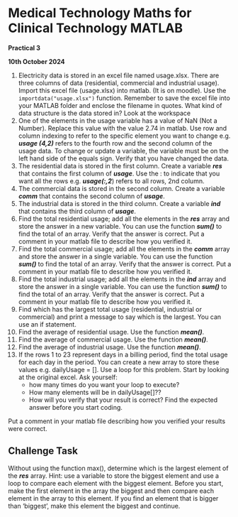 ﻿
# Medical Technology Maths for Clinical Technology MATLAB

**Practical 3**  

**10th October 2024**  

1. Electricity data is stored in an excel file named usage.xlsx. There are three columns of data (residential, commercial and industrial usage). Import this excel file (usage.xlsx) into matlab. (It is on moodle). Use the `importdata("usage.xlsx")` function. Remember to save the excel file into your MATLAB folder and enclose the filename in quotes. What kind of data structure is the data stored in? Look at the workspace
2. One of the elements in the usage variable has a value of NaN (Not a Number). Replace this value with the value 2.74 in matlab. Use row and column indexing to refer to the specific element you want to change e.g. ***usage (4,2)*** refers to the fourth row and the second column of the usage data.  To change or update a variable, the variable must be on the left hand side of the equals sign. Verify that you have changed the data.  
3. The residential data is stored in the first column. Create a variable ***res*** that contains the first column of ***usage***. Use the : to indicate that you want all the rows e.g. ***usage(:,2***) refers to all rows, 2nd  column.  
4. The commercial data is stored in the second column. Create a variable ***comm*** that contains the second column of ***usage***.
5. The industrial data is stored in the third column. Create a variable ***ind*** that contains the third column of ***usage***.
6. Find the total residential usage; add all the elements in the ***res*** array and store the answer in a new variable. You can use the function ***sum()*** to find the total of an array. Verify that the answer is correct. Put a comment in your matlab file to describe how you verified it.  
7. Find the total commercial usage; add all the elements in the ***comm*** array and store the answer in a single variable. You can use the function ***sum()*** to find the total of an array. Verify that the answer is correct. Put a comment in your matlab file to describe how you verified it.  
8. Find the total industrial usage; add all the elements in the ***ind*** array and store the answer in a single variable. You can use the function ***sum()*** to find the total of an array. Verify that the answer is correct. Put a comment in your matlab file to describe how you verified it.  
9. Find which has the largest total usage (residential, industrial or commercial) and print a message to say which is the largest. You can use an if statement.
10. Find the average of residential usage. Use the function ***mean()***.
11. Find the average of commercial usage. Use the function ***mean()***.
12. Find the average of industrial usage. Use the function ***mean()***.
13. If the rows 1 to 23 represent days in a billing period, find the total usage for each day in the period. You can create a new array to store these values e.g. dailyUsage = []. Use a loop for this problem. Start by looking at the original excel. Ask yourself:
    - how many times do you want your loop to execute?
    - How many elements will be in dailyUsage[]??  
    - How will you verify that your result is correct? Find the expected answer before you start coding.  

Put a comment in your matlab file describing how you verified your results were correct.

## Challenge Task

Without using the function max(), determine which is the largest element of the ***res*** array. Hint: use a variable to store the biggest element and use a loop to compare each element with the biggest element. Before you start, make the first element in the array the biggest and then compare each element in the array to this element. If you find an element that is bigger than ‘biggest’, make this element the biggest and continue.  
